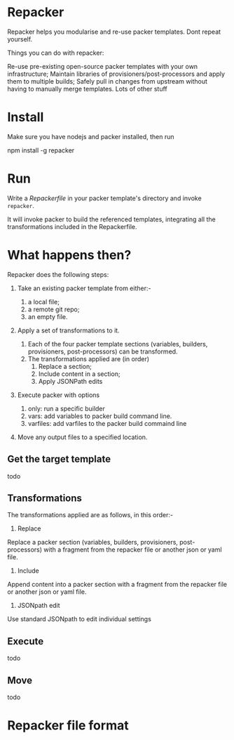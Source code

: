 Repacker
=====

Repacker helps you modularise and re-use packer templates. Dont repeat yourself.

Things you can do with repacker:

Re-use pre-existing open-source packer templates with your own infrastructure;
Maintain libraries of provisioners/post-processors and apply them to multiple builds;
Safely pull in changes from upstream without having to manually merge templates.
Lots of other stuff

# Install
Make sure you have nodejs and packer installed, then run 

npm install -g repacker

# Run

Write a *Repackerfile* in your packer template's directory and invoke ```repacker```.

It will invoke packer to build the referenced templates, integrating all the transformations included in the Repackerfile.

# What happens then?

Repacker does the following steps:


1. Take an existing packer template from either:-
	1. a local file; 
	1. a remote git repo;
	1. an empty file.
1. Apply a set of transformations to it. 
	1. Each of the four packer template sections (variables, builders, provisioners, post-processors) can be transformed.
	1. The transformations applied are (in order)
		1. Replace a section;
		2. Include content in a section;
		3. Apply JSONPath edits

1. Execute packer with options
	1. only: run a specific builder
	2. vars: add variables to packer build command line.
	3. varfiles: add varfiles to the packer build commaind line

1. Move any output files to a specified location.


## Get the target template

todo

## Transformations

The transformations applied are as follows, in this order:-

1. Replace

Replace a packer section (variables, builders, provisioners, post-processors) with a fragment from the repacker file or another json or yaml file.

1. Include

Append content into a packer section with a fragment from the repacker file or another json or yaml file.

1. JSONpath edit

Use standard JSONpath to edit individual settings


## Execute

todo

## Move

todo

# Repacker file format
